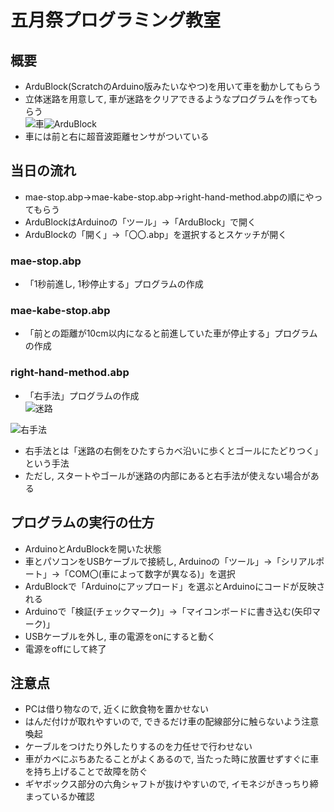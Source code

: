 五月祭プログラミング教室
====
## 概要
* ArduBlock(ScratchのArduino版みたいなやつ)を用いて車を動かしてもらう
* 立体迷路を用意して, 車が迷路をクリアできるようなプログラムを作ってもらう    
![車](https://user-images.githubusercontent.com/25577208/40037747-d11ff9e8-5849-11e8-8799-b406a3193a66.png)![ArduBlock](https://user-images.githubusercontent.com/25577208/40037817-2dd02168-584a-11e8-8b94-d6802e7f7ccc.png)  
* 車には前と右に超音波距離センサがついている  


## 当日の流れ
* mae-stop.abp→mae-kabe-stop.abp→right-hand-method.abpの順にやってもらう  
* ArduBlockはArduinoの「ツール」→「ArduBlock」で開く
* ArduBlockの「開く」→「〇〇.abp」を選択するとスケッチが開く

### mae-stop.abp
* 「1秒前進し, 1秒停止する」プログラムの作成

### mae-kabe-stop.abp
* 「前との距離が10cm以内になると前進していた車が停止する」プログラムの作成

### right-hand-method.abp
* 「右手法」プログラムの作成  
![迷路](https://user-images.githubusercontent.com/25577208/40037298-9ce214b0-5847-11e8-9323-f2db94f5e7b9.png)  

![右手法](https://user-images.githubusercontent.com/25577208/40037323-c1f00834-5847-11e8-8c52-8ad546b0adec.png)

* 右手法とは「迷路の右側をひたすらカベ沿いに歩くとゴールにたどりつく」という手法  
* ただし, スタートやゴールが迷路の内部にあると右手法が使えない場合がある  

## プログラムの実行の仕方
* ArduinoとArduBlockを開いた状態  
* 車とパソコンをUSBケーブルで接続し, Arduinoの「ツール」→「シリアルポート」→「COM〇(車によって数字が異なる)」を選択  
* ArduBlockで「Arduinoにアップロード」を選ぶとArduinoにコードが反映される  
* Arduinoで「検証(チェックマーク)」→「マイコンボードに書き込む(矢印マーク)」  
* USBケーブルを外し, 車の電源をonにすると動く
* 電源をoffにして終了

## 注意点
* PCは借り物なので, 近くに飲食物を置かせない
* はんだ付けが取れやすいので, できるだけ車の配線部分に触らないよう注意喚起
* ケーブルをつけたり外したりするのを力任せで行わせない
* 車がカベにぶちあたることがよくあるので, 当たった時に放置せずすぐに車を持ち上げることで故障を防ぐ
* ギヤボックス部分の六角シャフトが抜けやすいので, イモネジがきっちり締まっているか確認

